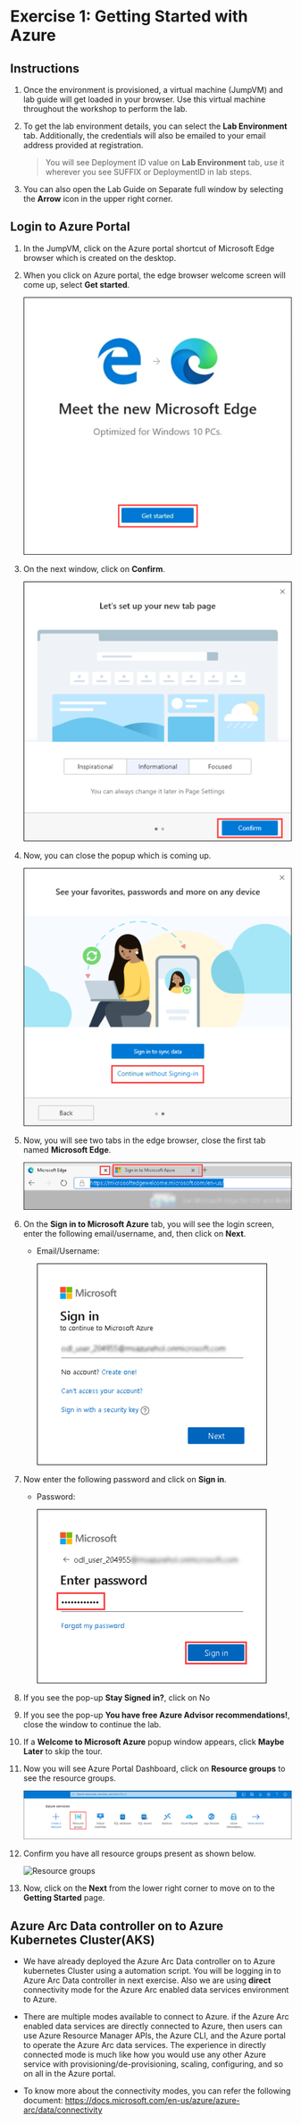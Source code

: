 # Exercise 1: Getting Started with Azure

## Instructions

1. Once the environment is provisioned, a virtual machine (JumpVM) and lab guide will get loaded in your browser. Use this virtual machine throughout the workshop to perform the lab.

2. To get the lab environment details, you can select the **Lab Environment** tab. Additionally, the credentials will also be emailed to your email address provided at registration.
 
    > You will see Deployment ID value on **Lab Environment** tab, use it wherever you see SUFFIX or DeploymentID in lab steps.
 
3. You can also open the Lab Guide on Separate full window by selecting the **Arrow** icon in the upper right corner.
 
## Login to Azure Portal

1. In the JumpVM, click on the Azure portal shortcut of Microsoft Edge browser which is created on the desktop.
   
2. When you click on Azure portal, the edge browser welcome screen will come up, select **Get started**.

   ![](images/edge-get-started-window.png "Get started")
   
3. On the next window, click on **Confirm**.

   ![](./images/edge-confirm.png "Confirm")
   
4. Now, you can close the popup which is coming up.

   ![](images/edge-continue.png "Confirm")
   
5. Now, you will see two tabs in the edge browser, close the first tab named **Microsoft Edge**.

   ![](images/close-tab.png "Close Tab")
   
6. On the **Sign in to Microsoft Azure** tab, you will see the login screen, enter the following email/username, and, then click on **Next**. 
   * Email/Username: <inject key="AzureAdUserEmail"></inject>
   
     ![](images/azure-login-enter-email.png "Enter Email")
     
7. Now enter the following password and click on **Sign in**.
   * Password: <inject key="AzureAdUserPassword"></inject>
   
     ![](images/azure-login-enter-password1.png "Enter Password")
     
8. If you see the pop-up **Stay Signed in?**, click on No

9. If you see the pop-up **You have free Azure Advisor recommendations!**, close the window to continue the lab.

10. If a **Welcome to Microsoft Azure** popup window appears, click **Maybe Later** to skip the tour.
   
12. Now you will see Azure Portal Dashboard, click on **Resource groups** to see the resource groups.

    ![](images/rg-lob.png "Resource groups")
   
13. Confirm you have all resource groups present as shown below.

    ![](images/rgview-lob.png "Resource groups")
   
14. Now, click on the **Next** from the lower right corner to move on to the **Getting Started** page.



## Azure Arc Data controller on to Azure Kubernetes Cluster(AKS) 

  * We have already deployed the Azure Arc Data controller on to Azure kubernetes Cluster using a automation script. You will be logging in to Azure Arc Data controller in next exercise. Also we are using **direct** connectivity mode for the Azure Arc enabled data services environment to Azure.
  
  * There are multiple modes available to connect to Azure. if the Azure Arc enabled data services are directly connected to Azure, then users can use Azure Resource Manager APIs, the Azure CLI, and the Azure portal to operate the Azure Arc data services. The experience in directly connected mode is much like how you would use any other Azure service with provisioning/de-provisioning, scaling, configuring, and so on all in the Azure portal.
   
   -    To know more about the connectivity modes, you can refer the following document: https://docs.microsoft.com/en-us/azure/azure-arc/data/connectivity
